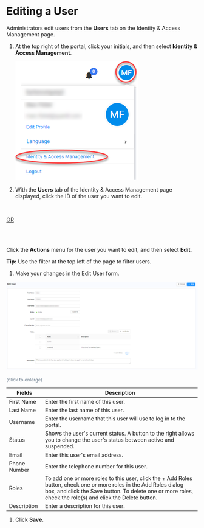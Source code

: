 <!--?xml version="1.0" encoding="utf-8"?-->

<link href="../../Resources/TableStyles/Rows.css" rel="stylesheet" madcap:stylesheettype="table">

# Editing a User

Administrators edit users from the **Users** tab on the Identity & Access Management page.

1. At the top right of the portal, click your initials, and then select **Identity & Access Management**.

    ![null](<../../Resources/Images/Selecting the Identity and Access Management Page.png>)

2. With the **Users** tab of the Identity & Access Management page displayed, click the ID of the user you want to edit. <br>

<br>

<u>OR</u>

<br>

<br>

Click the **Actions** menu for the user you want to edit, and then select **Edit**.

<!-- -->

**Tip:** Use the filter at the top left of the page to filter users.

1. Make your changes in the Edit User form.

<!-- -->

![null](<../../Resources/Images/Edit User Form.png>)

<span style="color: #708090; font-size: 9pt;">(click to enlarge)</span>

| **Fields**                                                                                                                                                                                                                       | **Description**                                                                                                                                                                                                                  |
| -------------------------------------------------------------------------------------------------------------------------------------------------------------------------------------------------------------------------------- | -------------------------------------------------------------------------------------------------------------------------------------------------------------------------------------------------------------------------------- |
| First Name                                                                                                                                                                                                                       | Enter the first name of this user.                                                                                                                                                                                               |
| Last Name                                                                                                                                                                                                                        | Enter the last name of this user.                                                                                                                                                                                                |
| Username                                                                                                                                                                                                                         | Enter the username that this user will use to log in to the portal.                                                                                                                                                              |
| Status                                                                                                                                                                                                                           | Shows the user's current status. A button to the right allows you to change the user's status between active and suspended.                                                                                                      |
| Email                                                                                                                                                                                                                            | Enter this user's email address.                                                                                                                                                                                                 |
| Phone Number                                                                                                                                                                                                                     | Enter the telephone number for this user.                                                                                                                                                                                        |
| Roles                                                                                                                                                                                                                            | To add one or more roles to this user, click the + Add Roles button, check one or more roles in the Add Roles dialog box, and click the Save button. To delete one or more roles, check the role(s) and click the Delete button. |
| Description                                                                                                                                                                                                                      | Enter a description for this user.                                                                                                                                                                                               |

1. Click **Save**.

<!-- -->

